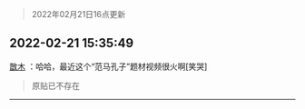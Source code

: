 > 2022年02月21日16点更新
<link rel="stylesheet" href="https://cdn.jsdelivr.net/gh/taotie6/sampleJSON@main/css/photo_show.css">
<meta name="referrer" content="no-referrer" />


 ## 2022-02-21 15:35:49 

 [㪚木](https://www.coolapk.com/feed/33717738?shareKey=MGVhM2I1MDhmMTNlNjIxMzQ2NWI~) ：哈哈，最近这个“范马孔子”题材视频很火啊[笑哭] 

<div class="album">
</div>

> 原贴已不存在 

 ------- 

